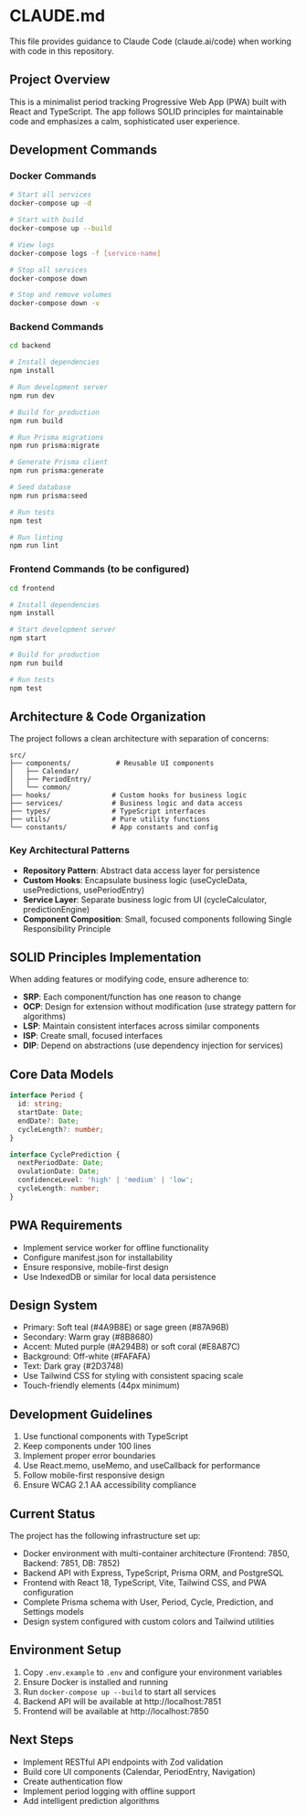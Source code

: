 # CLAUDE.md

This file provides guidance to Claude Code (claude.ai/code) when working with code in this repository.

## Project Overview

This is a minimalist period tracking Progressive Web App (PWA) built with React and TypeScript. The app follows SOLID principles for maintainable code and emphasizes a calm, sophisticated user experience.

## Development Commands

### Docker Commands
```bash
# Start all services
docker-compose up -d

# Start with build
docker-compose up --build

# View logs
docker-compose logs -f [service-name]

# Stop all services
docker-compose down

# Stop and remove volumes
docker-compose down -v
```

### Backend Commands
```bash
cd backend

# Install dependencies
npm install

# Run development server
npm run dev

# Build for production
npm run build

# Run Prisma migrations
npm run prisma:migrate

# Generate Prisma client
npm run prisma:generate

# Seed database
npm run prisma:seed

# Run tests
npm test

# Run linting
npm run lint
```

### Frontend Commands (to be configured)
```bash
cd frontend

# Install dependencies
npm install

# Start development server
npm start

# Build for production
npm run build

# Run tests
npm test
```

## Architecture & Code Organization

The project follows a clean architecture with separation of concerns:

```
src/
├── components/           # Reusable UI components
│   ├── Calendar/
│   ├── PeriodEntry/
│   └── common/
├── hooks/               # Custom hooks for business logic
├── services/            # Business logic and data access
├── types/               # TypeScript interfaces
├── utils/               # Pure utility functions
└── constants/           # App constants and config
```

### Key Architectural Patterns

- **Repository Pattern**: Abstract data access layer for persistence
- **Custom Hooks**: Encapsulate business logic (useCycleData, usePredictions, usePeriodEntry)
- **Service Layer**: Separate business logic from UI (cycleCalculator, predictionEngine)
- **Component Composition**: Small, focused components following Single Responsibility Principle

## SOLID Principles Implementation

When adding features or modifying code, ensure adherence to:

- **SRP**: Each component/function has one reason to change
- **OCP**: Design for extension without modification (use strategy pattern for algorithms)
- **LSP**: Maintain consistent interfaces across similar components
- **ISP**: Create small, focused interfaces
- **DIP**: Depend on abstractions (use dependency injection for services)

## Core Data Models

```typescript
interface Period {
  id: string;
  startDate: Date;
  endDate?: Date;
  cycleLength?: number;
}

interface CyclePrediction {
  nextPeriodDate: Date;
  ovulationDate: Date;
  confidenceLevel: 'high' | 'medium' | 'low';
  cycleLength: number;
}
```

## PWA Requirements

- Implement service worker for offline functionality
- Configure manifest.json for installability
- Ensure responsive, mobile-first design
- Use IndexedDB or similar for local data persistence

## Design System

- Primary: Soft teal (#4A9B8E) or sage green (#87A96B)
- Secondary: Warm gray (#8B8680)
- Accent: Muted purple (#A294B8) or soft coral (#E8A87C)
- Background: Off-white (#FAFAFA)
- Text: Dark gray (#2D3748)
- Use Tailwind CSS for styling with consistent spacing scale
- Touch-friendly elements (44px minimum)

## Development Guidelines

1. Use functional components with TypeScript
2. Keep components under 100 lines
3. Implement proper error boundaries
4. Use React.memo, useMemo, and useCallback for performance
5. Follow mobile-first responsive design
6. Ensure WCAG 2.1 AA accessibility compliance

## Current Status

The project has the following infrastructure set up:
- Docker environment with multi-container architecture (Frontend: 7850, Backend: 7851, DB: 7852)
- Backend API with Express, TypeScript, Prisma ORM, and PostgreSQL
- Frontend with React 18, TypeScript, Vite, Tailwind CSS, and PWA configuration
- Complete Prisma schema with User, Period, Cycle, Prediction, and Settings models
- Design system configured with custom colors and Tailwind utilities

## Environment Setup

1. Copy `.env.example` to `.env` and configure your environment variables
2. Ensure Docker is installed and running
3. Run `docker-compose up --build` to start all services
4. Backend API will be available at http://localhost:7851
5. Frontend will be available at http://localhost:7850

## Next Steps

- Implement RESTful API endpoints with Zod validation
- Build core UI components (Calendar, PeriodEntry, Navigation)
- Create authentication flow
- Implement period logging with offline support
- Add intelligent prediction algorithms